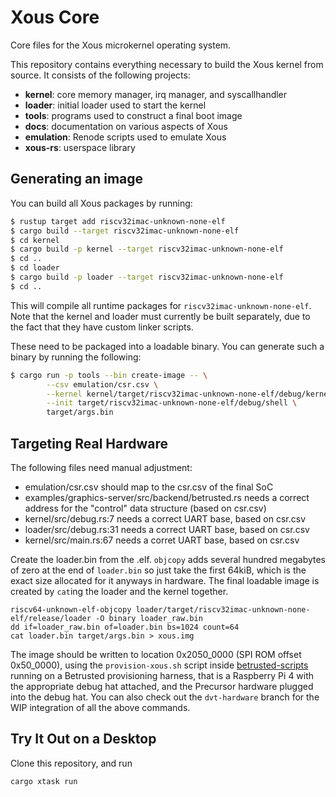 # Xous Core

Core files for the Xous microkernel operating system.

This repository contains everything necessary to build the Xous kernel
from source.  It consists of the following projects:

* **kernel**: core memory manager, irq manager, and syscallhandler
* **loader**: initial loader used to start the kernel
* **tools**: programs used to construct a final boot image
* **docs**: documentation on various aspects of Xous
* **emulation**: Renode scripts used to emulate Xous
* **xous-rs**: userspace library

## Generating an image

You can build all Xous packages by running:

```sh
$ rustup target add riscv32imac-unknown-none-elf
$ cargo build --target riscv32imac-unknown-none-elf
$ cd kernel
$ cargo build -p kernel --target riscv32imac-unknown-none-elf
$ cd ..
$ cd loader
$ cargo build -p loader --target riscv32imac-unknown-none-elf
$ cd ..
```

This will compile all runtime packages for `riscv32imac-unknown-none-elf`.
Note that the kernel and loader must currently be built separately, due
to the fact that they have custom linker scripts.

These need to be packaged into a loadable binary.  You can generate such
a binary by running the following:

```sh
$ cargo run -p tools --bin create-image -- \
        --csv emulation/csr.csv \
        --kernel kernel/target/riscv32imac-unknown-none-elf/debug/kernel \
        --init target/riscv32imac-unknown-none-elf/debug/shell \
        target/args.bin
```

## Targeting Real Hardware

The following files need manual adjustment:

* emulation/csr.csv should map to the csr.csv of the final SoC
* examples/graphics-server/src/backend/betrusted.rs needs a correct address for the "control" data structure (based on csr.csv)
* kernel/src/debug.rs:7 needs a correct UART base, based on csr.csv
* loader/src/debug.rs:31 needs a correct UART base, based on csr.csv
* kernel/src/main.rs:67 needs a corret UART base, based on csr.csv

Create the loader.bin from the .elf. `objcopy` adds several hundred megabytes of zero at the end of `loader.bin` so just
take the first 64kiB, which is the exact size allocated for it anyways in hardware. The final loadable image is created by 
`cat`ing the loader and the kernel together.

```
riscv64-unknown-elf-objcopy loader/target/riscv32imac-unknown-none-elf/release/loader -O binary loader_raw.bin
dd if=loader_raw.bin of=loader.bin bs=1024 count=64
cat loader.bin target/args.bin > xous.img
```

The image should be written to location 0x2050_0000 (SPI ROM offset 0x50_0000), using
the `provision-xous.sh` script inside [betrusted-scripts](https://github.com/betrusted-io/betrusted-scripts/blob/master/provision-xous.sh)
running on a Betrusted provisioning harness, that is a Raspberry Pi 4 with the appropriate debug hat attached, and the Precursor hardware plugged into the debug hat. You can also check out the `dvt-hardware` branch for the WIP integration of all the above commands.

## Try It Out on a Desktop

Clone this repository, and run

`cargo xtask run`
